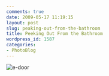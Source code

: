```yaml
---
comments: true
date: 2009-05-17 11:19:15
layout: post
slug: peaking-out-from-the-bathroom
title: Peeking Out From the Bathroom
wordpress_id: 1587
categories:
- PhotoBlog
---
```


![e-door](http://ryanfitzer.com/main/wp-content/uploads/2009/05/e-door.jpg)
